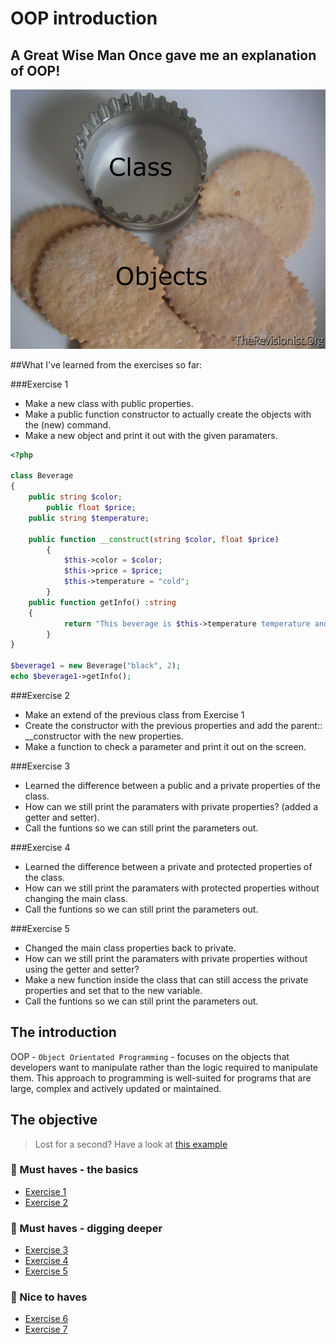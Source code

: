 # OOP introduction

## A Great Wise Man Once gave me an explanation of OOP!
![meme](cookieCutterLabelled.png)

##What I've learned from the exercises so far:

###Exercise 1
- Make a new class with public properties.
- Make a public function constructor to actually create the objects with the (new) command. 
- Make a new object and print it out with the given paramaters. 

```php
<?php

class Beverage 
{
	public string $color;
    	public float $price;
   	public string $temperature;

	public function __construct(string $color, float $price)
    	{
        	$this->color = $color;
        	$this->price = $price;
        	$this->temperature = "cold";
    	}
  	public function getInfo() :string
	{
        	return "This beverage is $this->temperature temperature and is $this->color";
    	}
}

$beverage1 = new Beverage("black", 2);
echo $beverage1->getInfo();
```

###Exercise 2
- Make an extend of the previous class from Exercise 1 
- Create the constructor with the previous properties and add the parent:: __constructor with the new properties.
- Make a function to check a parameter and print it out on the screen. 

###Exercise 3
- Learned the difference between a public and a private properties of the class.
- How can we still print the paramaters with private properties? (added a getter and setter).
- Call the funtions so we can still print the parameters out.

###Exercise 4
- Learned the difference between a private and protected properties of the class.
- How can we still print the paramaters with protected properties without changing the main class.
- Call the funtions so we can still print the parameters out.

###Exercise 5
- Changed the main class properties back to private. 
- How can we still print the paramaters with private properties without using the getter and setter?
- Make a new function inside the class that can still access the private properties and set that to the new variable. 
- Call the funtions so we can still print the parameters out.


## The introduction

OOP - `Object Orientated Programming` - focuses on the objects that developers want to manipulate rather than the logic required to manipulate them. 
This approach to programming is well-suited for programs that are large, complex and actively updated or maintained.

## The objective

> Lost for a second? Have a look at [this example](#an-example)

### 🌱 Must haves - the basics
- [Exercise 1](Exercise1.php)
- [Exercise 2](Exercise2.php)

### 🌱 Must haves - digging deeper
- [Exercise 3](Exercise3.php)
- [Exercise 4](Exercise4.php)
- [Exercise 5](Exercise5.php)

### 🌼 Nice to haves
- [Exercise 6](exercise_6_const.php)
- [Exercise 7](exercise_7_static.php)

